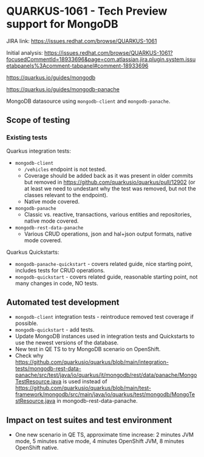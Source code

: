 # QUARKUS-1061 - Tech Preview support for MongoDB

JIRA link: https://issues.redhat.com/browse/QUARKUS-1061

Initial analysis: https://issues.redhat.com/browse/QUARKUS-1061?focusedCommentId=18933696&page=com.atlassian.jira.plugin.system.issuetabpanels%3Acomment-tabpanel#comment-18933696

https://quarkus.io/guides/mongodb

https://quarkus.io/guides/mongodb-panache

MongoDB datasource using `mongodb-client` and `mongodb-panache`.

## Scope of testing

### Existing tests
Quarkus integration tests:
- `mongodb-client`
    - `/vehicles` endpoint is not tested.
    - Coverage should be added back as it was present in older commits but removed in https://github.com/quarkusio/quarkus/pull/12902 (or at least we need to undestant why the test was removed, but not the classes relevant to the endpoint).
    - Native mode covered.
- `mongodb-panache`
    - Classic vs. reactive, transactions, various entities and repositories, native mode covered.
- `mongodb-rest-data-panache`
    - Various CRUD operations, json and hal+json output formats, native mode covered.

Quarkus Quickstarts:
- `mongodb-panache-quickstart` - covers related guide, nice starting point, includes tests for CRUD operations.
- `mongodb-quickstart` - covers related guide, reasonable starting point, not many changes in code, NO tests.

## Automated test development

- `mongodb-client` integration tests - reintroduce removed test coverage if possible.
- `mongodb-quickstart` - add tests.
- Update MongoDB instances used in integration tests and Quickstarts to use the newest versions of the database.
- New test in QE TS to try MongoDB scenario on OpenShift.
- Check why https://github.com/quarkusio/quarkus/blob/main/integration-tests/mongodb-rest-data-panache/src/test/java/io/quarkus/it/mongodb/rest/data/panache/MongoTestResource.java is used instead of https://github.com/quarkusio/quarkus/blob/main/test-framework/mongodb/src/main/java/io/quarkus/test/mongodb/MongoTestResource.java in mongodb-rest-data-panache.

## Impact on test suites and test environment
- One new scenario in QE TS, approximate time increase: 2 minutes JVM mode, 5 minutes native mode, 4 minutes OpenShift JVM, 8 minutes OpenShift native.

